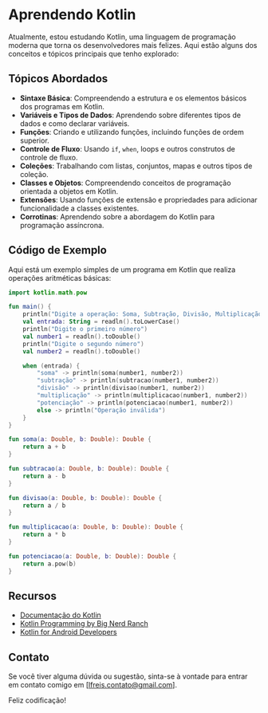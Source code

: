 # Aprendendo Kotlin

Atualmente, estou estudando Kotlin, uma linguagem de programação moderna que torna os desenvolvedores mais felizes. Aqui estão alguns dos conceitos e tópicos principais que tenho explorado:

## Tópicos Abordados

- **Sintaxe Básica**: Compreendendo a estrutura e os elementos básicos dos programas em Kotlin.
- **Variáveis e Tipos de Dados**: Aprendendo sobre diferentes tipos de dados e como declarar variáveis.
- **Funções**: Criando e utilizando funções, incluindo funções de ordem superior.
- **Controle de Fluxo**: Usando `if`, `when`, loops e outros construtos de controle de fluxo.
- **Coleções**: Trabalhando com listas, conjuntos, mapas e outros tipos de coleção.
- **Classes e Objetos**: Compreendendo conceitos de programação orientada a objetos em Kotlin.
- **Extensões**: Usando funções de extensão e propriedades para adicionar funcionalidade a classes existentes.
- **Corrotinas**: Aprendendo sobre a abordagem do Kotlin para programação assíncrona.

## Código de Exemplo

Aqui está um exemplo simples de um programa em Kotlin que realiza operações aritméticas básicas:

```kotlin
import kotlin.math.pow

fun main() {
    println("Digite a operação: Soma, Subtração, Divisão, Multiplicação ou Potenciação")
    val entrada: String = readln().toLowerCase()
    println("Digite o primeiro número")
    val number1 = readln().toDouble()
    println("Digite o segundo número")
    val number2 = readln().toDouble()

    when (entrada) {
        "soma" -> println(soma(number1, number2))
        "subtração" -> println(subtracao(number1, number2))
        "divisão" -> println(divisao(number1, number2))
        "multiplicação" -> println(multiplicacao(number1, number2))
        "potenciação" -> println(potenciacao(number1, number2))
        else -> println("Operação inválida")
    }
}

fun soma(a: Double, b: Double): Double {
    return a + b
}

fun subtracao(a: Double, b: Double): Double {
    return a - b
}

fun divisao(a: Double, b: Double): Double {
    return a / b
}

fun multiplicacao(a: Double, b: Double): Double {
    return a * b
}

fun potenciacao(a: Double, b: Double): Double {
    return a.pow(b)
}
```

## Recursos

- [Documentação do Kotlin](https://kotlinlang.org/docs/home.html)
- [Kotlin Programming by Big Nerd Ranch](https://www.bignerdranch.com/books/kotlin-programming/)
- [Kotlin for Android Developers](https://antonioleiva.com/kotlin-android-developers-book/)

## Contato

Se você tiver alguma dúvida ou sugestão, sinta-se à vontade para entrar em contato comigo em [lfreis.contato@gmail.com].

Feliz codificação!


